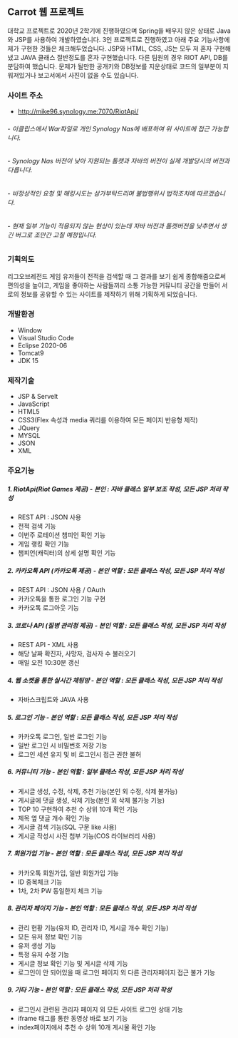 ## Carrot 웹 프로젝트
대학교 프로젝트로 2020년 2학기에 진행하였으며 Spring을 배우지 않은 상태로 Java와 JSP를 사용하여 개발하였습니다.
3인 프로젝트로 진행하였고 아래 주요 기능사항에 제가 구현한 것들은 체크해두었습니다.
JSP와 HTML, CSS, JS는 모두 저 혼자 구현해냈고 JAVA 클래스 절반정도를 혼자 구현했습니다.
다른 팀원의 경우 RIOT API, DB를 분담하여 했습니다. 문제가 될만한 공개키와 DB정보를 지운상태로
코드의 일부분이 지워져있거나 보고서에서 사진이 없을 수도 있습니다.

### 사이트 주소
- http://mike96.synology.me:7070/RiotApi/

###### - 이클립스에서 War파일로 개인 Synology Nas에 배포하여 위 사이트에 접근 가능합니다.
###### - Synology Nas 버전이 낮아 지원되는 톰캣과 자바의 버전이 실제 개발당시의 버전과 다릅니다.
###### - 비정상적인 요청 및 해킹시도는 삼가부탁드리며 불법행위시 법적조치에 따르겠습니다.
###### - 현재 일부 기능이 적용되지 않는 현상이 있는데 자바 버전과 톰캣버전을 낮추면서 생긴 버그로 조만간 고칠 예정입니다.


### 기획의도
리그오브레전드 게임 유저들이 전적을 검색할 때 그 결과를 보기 쉽게 종합해줌으로써 편의성을 높이고, 게임을 좋아하는 사람들끼리 소통 가능한 커뮤니티 공간을 만들어 서로의 정보를 공유할 수 있는 사이트를 제작하기 위해 기획하게 되었습니다.

### 개발환경
- Window
- Visual Studio Code
- Eclipse 2020-06
- Tomcat9
- JDK 15

### 제작기술
- JSP & Servelt
- JavaScript
- HTML5
- CSS3(Flex 속성과 media 쿼리를 이용하여 모든 페이지 반응형 제작)
- JQuery
- MYSQL
- JSON
- XML

### 주요기능

##### 1. RiotApi(Riot Games 제공) - 본인 : 자바 클래스 일부 보조 작성, 모든 JSP 처리 작성
- REST API : JSON 사용
- 전적 검색 기능
- 이번주 로테이션 챔피언 확인 기능
- 게임 랭킹 확인 기능
- 챔피언(캐릭터)의 상세 설명 확인 기능

##### 2. 카카오톡 API (카카오톡 제공) - 본인 역할 : 모든 클래스 작성, 모든 JSP 처리 작성
- REST API : JSON 사용 / OAuth
- 카카오톡을 통한 로그인 기능 구현
- 카카오톡 로그아웃 기능

##### 3. 코로나 API (질병 관리청 제공) - 본인 역할 : 모든 클래스 작성, 모든 JSP 처리 작성
- REST API - XML 사용 
- 해당 날짜 확진자, 사망자, 검사자 수 불러오기
- 매일 오전 10:30분 갱신

##### 4. 웹 소켓을 통한 실시간 채팅방 - 본인 역할 : 모든 클래스 작성, 모든 JSP 처리 작성
- 자바스크립트와 JAVA 사용

##### 5. 로그인 기능 - 본인 역할 : 모든 클래스 작성, 모든 JSP 처리 작성
- 카카오톡 로그인, 일반 로그인 기능
- 일반 로그인 시 비밀번호 저장 기능
- 로그인 세션 유지 및 비 로그인시 접근 권한 불허

##### 6. 커뮤니티 기능 - 본인 역할 : 일부 클래스 작성, 모든 JSP 처리 작성
- 게시글 생성, 수정, 삭제, 추천 기능(본인 외 수정, 삭제 불가능)
- 게시글에 댓글 생성, 삭제 기능(본인 외 삭제 불가능 기능)
- TOP 10 구현하여 추천 수 상위 10개 확인 기능
- 제목 옆 댓글 개수 확인 기능
- 게시글 검색 기능(SQL 구문 like 사용)
- 게시글 작성시 사진 첨부 기능(COS 라이브러리 사용)

##### 7. 회원가입 기능 - 본인 역할 : 모든 클래스 작성, 모든 JSP 처리 작성
- 카카오톡 회원가입, 일반 회원가입 기능
- ID 중복체크 기능
- 1차, 2차 PW 동일한지 체크 기능

##### 8. 관리자 페이지 기능 - 본인 역할 : 모든 클래스 작성, 모든 JSP 처리 작성
- 관리 현황 기능(유저 ID, 관리자 ID, 게시글 개수 확인 기능)
- 모든 유저 정보 확인 기능
- 유저 생성 기능
- 특정 유저 수정 기능
- 게시글 정보 확인 기능 및 게시글 삭제 기능
- 로그인이 안 되어있을 때 로그인 페이지 외 다른 관리자페이지 접근 불가 기능

##### 9. 기타 기능 - 본인 역할 : 모든 클래스 작성, 모든 JSP 처리 작성
 - 로그인시 관련된 관리자 페이지 외 모든 사이트 로그인 상태 기능
 - iframe 태그를 통한 동영상 바로 보기 기능
 - index페이지에서 추천 수 상위 10개 게시물 확인 기능
